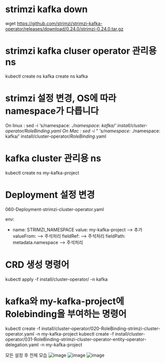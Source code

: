 # strimzi kafka down
wget https://github.com/strimzi/strimzi-kafka-operator/releases/download/0.24.0/strimzi-0.24.0.tar.gz

# strimzi kafka cluser operator 관리용 ns
kubectl create ns kafka create ns kafka

# strimzi 설정 변경, OS에 따라 namespace가 다릅니다
On linux : sed -i ‘s/namespace: .*/namespace: kafka/’ install/cluster-operator/*RoleBinding*.yaml
On Mac : sed -i ” ‘s/namespace: .*/namespace: kafka/’ install/cluster-operator/*RoleBinding*.yaml

# kafka cluster 관리용 ns
kubectl create ns my-kafka-project

# Deployment 설정 변경
060-Deployment-strimzi-cluster-operator.yaml

env:
- name: STRIMZI_NAMESPACE
  value: my-kafka-project --> 추가
  valueFrom: --> 주석처리
  fieldRef: --> 주석처리
  fieldPath: metadata.namespace --> 주석처리
  
# CRD 생성 명령어
kubectl apply -f install/cluster-operator/ -n kafka

# kafka와 my-kafka-project에 Rolebinding을 부여하는 명령어
kubectl create -f install/cluster-operator/020-RoleBinding-strimzi-cluster-operator.yaml -n my-kafka-project
kubectl create -f install/cluster-operator/031-RoleBinding-strimzi-cluster-operator-entity-operator-delegation.yaml -n my-kafka-project

모든 설정 후 전체 모습
![image](https://user-images.githubusercontent.com/97927143/161060001-7db5884c-2d9d-43c2-8ef7-517fc8f0f415.png)
![image](https://user-images.githubusercontent.com/97927143/161060022-ddc4815e-f3b2-4b6e-b13f-46314655032e.png)
![image](https://user-images.githubusercontent.com/97927143/161060081-46c023be-2022-4651-92ed-0aae3d443c82.png)
